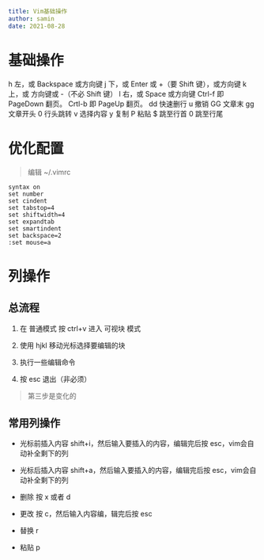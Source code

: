 ```yaml
title: Vim基础操作 
author: samin
date: 2021-08-28
```

# 基础操作

h  左，或 Backspace 或方向键
j  下，或 Enter 或 +（要 Shift 键），或方向键
k  上，或 方向键或 -（不必 Shift 键）
l  右，或 Space 或方向键
Ctrl-f    即 PageDown 翻页。
Crtl-b    即 PageUp 翻页。
dd 快速删行
u 撤销
GG 文章末
gg 文章开头
0 行头跳转
v 选择内容
y 复制
P 粘贴
$ 跳至行首
0 跳至行尾

# 优化配置

> 编辑 ~/.vimrc 

```shell
syntax on
set number
set cindent
set tabstop=4
set shiftwidth=4
set expandtab
set smartindent
set backspace=2
:set mouse=a
```

# 列操作

## 总流程

1. 在 普通模式 按 ctrl+v 进入 可视块 模式

2. 使用 hjkl 移动光标选择要编辑的块

3. 执行一些编辑命令

4. 按 esc 退出（非必须）

> 第三步是变化的

## 常用列操作

- 光标前插入内容
  shift+i，然后输入要插入的内容，编辑完后按 esc，vim会自动补全剩下的列

- 光标后插入内容
  shift+a，然后输入要插入的内容，编辑完后按 esc，vim会自动补全剩下的列

- 删除
  按 x 或者 d

- 更改
  按 c，然后输入内容编，辑完后按 esc

- 替换
  r

- 粘贴
  p